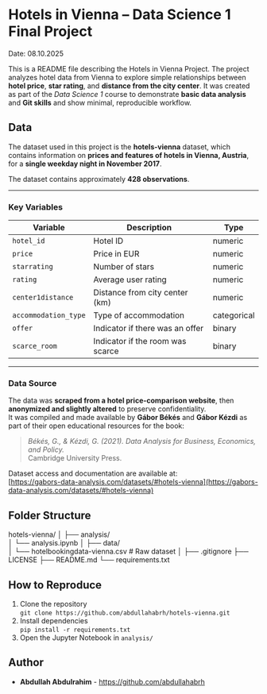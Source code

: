 # Hotels in Vienna – Data Science 1 Final Project
Date: 08.10.2025

This is a README file describing the Hotels in Vienna Project. The project analyzes hotel data from Vienna to explore simple relationships between **hotel price**, **star rating**, and **distance from the city center**. It was created as part of the *Data Science 1* course to demonstrate **basic data analysis** and **Git skills** and show minimal, reproducible workflow. 

## Data

The dataset used in this project is the **hotels-vienna** dataset, which contains information on **prices and features of hotels in Vienna, Austria**, for a **single weekday night in November 2017**.  

The dataset contains approximately **428 observations**.

---

### Key Variables

| Variable | Description | Type |
|-----------|--------------|------|
| `hotel_id` | Hotel ID | numeric |
| `price` | Price in EUR | numeric |
| `starrating` | Number of stars | numeric |
| `rating` | Average user rating | numeric |
| `center1distance` | Distance from city center (km) | numeric |
| `accommodation_type` | Type of accommodation | categorical |
| `offer` | Indicator if there was an offer | binary |
| `scarce_room` | Indicator if the room was scarce | binary |

---

### Data Source

The data was **scraped from a hotel price-comparison website**, then **anonymized and slightly altered** to preserve confidentiality.  
It was compiled and made available by **Gábor Békés** and **Gábor Kézdi** as part of their open educational resources for the book:

> *Békés, G., & Kézdi, G. (2021). Data Analysis for Business, Economics, and Policy.*  
> Cambridge University Press.

Dataset access and documentation are available at:  
  [https://gabors-data-analysis.com/datasets/#hotels-vienna](https://gabors-data-analysis.com/datasets/#hotels-vienna)


## Folder Structure
hotels-vienna/
│
├── analysis/                
│   └── analysis.ipynb
│
├── data/                    
│   └── hotelbookingdata-vienna.csv # Raw dataset
│
├── .gitignore
├── LICENSE
├── README.md
└── requirements.txt


## How to Reproduce
1. Clone the repository  
   `git clone https://github.com/abdullahabrh/hotels-vienna.git`
2. Install dependencies  
   `pip install -r requirements.txt`
3. Open the Jupyter Notebook in `analysis/`

## Author
  - **Abdullah Abdulrahim** - https://github.com/abdullahabrh
